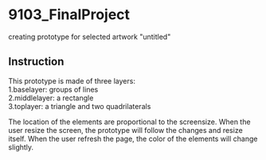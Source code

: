 # 9103_FinalProject
 creating prototype for selected artwork "untitled"


## Instruction

This prototype is made of three layers:  
1.baselayer: groups of lines  
2.middlelayer: a rectangle  
3.toplayer: a triangle and two quadrilaterals  

The location of the elements are proportional to the screensize.
When the user resize the screen, the prototype will follow the changes and resize itself.
When the user refresh the page, the color of the elements will change slightly.




